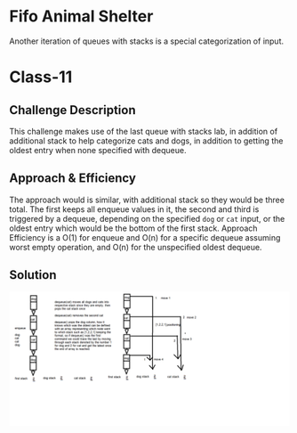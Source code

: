 # Fifo Animal Shelter 
Another iteration of queues with stacks is a special categorization of input.

# Class-11
## Challenge Description
This challenge makes use of the last queue with stacks lab, in addition of additional stack to help categorize cats and dogs, in addition to getting the oldest entry when none specified with dequeue.

## Approach & Efficiency
The approach would is similar, with additional stack so they would be three total. The first keeps all enqueue values in it, the second and third is triggered by a dequeue, depending on the specified `dog` or `cat` input, or the oldest entry which would be the bottom of the first stack. Approach Efficiency is a O(1) for enqueue and O(n) for a specific dequeue assuming worst empty operation, and O(n) for the unspecified oldest dequeue.

## Solution
![whiteboard](../../resources/whiteboard-class-12.png)